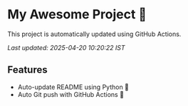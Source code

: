 # My Awesome Project 🚀

This project is automatically updated using GitHub Actions.

_Last updated: 2025-04-20 10:20:22 IST_

## Features
- Auto-update README using Python 🐍
- Auto Git push with GitHub Actions 🤖
